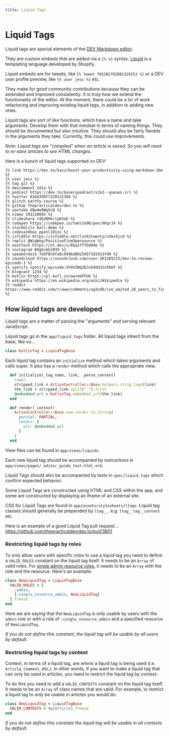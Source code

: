 ```yaml
---
title: Liquid Tags
---
```


# Liquid Tags

Liquid tags are special elements of the
[DEV Markdown editor](https://dev.to/new).

They are custom embeds that are added via a `{% %}` syntax.
[Liquid](https://shopify.github.io/liquid/) is a templating language developed
by Shopify.

Liquid embeds are for tweets, like `{% tweet 765282762081329153 %}` or a DEV
user profile preview, like `{% user jess %}` etc.

They make for good community contributions because they can be extended and
improved consistently. It is truly how we extend the functionality of the
editor. At the moment, there could be a lot of work refactoring and improving
existing liquid tags, in addition to adding new ones.

Liquid tags are sort of like functions, which have a name and take arguments.
Develop them with that mindset in terms of naming things. They should be
documented but also intuitive. They should also be fairly flexible in the
arguments they take. Currently, this could use improvements.

_Note: Liquid tags are "compiled" when an article is saved. So you will need to
re-save articles to see HTML changes._

Here is a bunch of liquid tags supported on DEV:

```liquid
{% link https://dev.to/kazz/boost-your-productivity-using-markdown-1be %}
{% user jess %}
{% tag git %}
{% devcomment 2d1a %}
{% podcast https://dev.to/basecspodcast/s2e2--queues-irl %}
{% twitter 834439977220112384 %}
{% glitch earthy-course %}
{% github thepracticaldev/dev.to %}
{% youtube dQw4w9WgXcQ %}
{% vimeo 193110695 %}
{% slideshare rdOzN9kr1yK5eE %}
{% codepen https://codepen.io/twhite96/pen/XKqrJX %}
{% stackblitz ball-demo %}
{% codesandbox ppxnl191zx %}
{% jsfiddle https://jsfiddle.net/link2twenty/v2kx9jcd %}
{% replit @WigWog/PositiveFineOpensource %}
{% nexttech https://nt.dev/s/6ba1fffbd09e %}
{% instagram BXgGcAUjM39 %}
{% speakerdeck 7e9f8c0fa0c949bd8025457181913fd0 %}
{% soundcloud https://soundcloud.com/user-261265215/dev-to-review-episode-1 %}
{% spotify spotify:episode:5V4XZWqZQJvbddd31n56mf %}
{% blogcast 1234 %}
{% kotlin https://pl.kotl.in/owreUFFUG %}
{% wikipedia https://en.wikipedia.org/wiki/Wikipedia %}
{% reddit https://www.reddit.com/r/aww/comments/ag3s4b/ive_waited_28_years_to_finally_havr_my_first_pet %}
```

## How liquid tags are developed

Liquid tags are a matter of parsing the "arguments" and serving relevant
JavaScript.

Liquid tags go in the `app/liquid_tags` folder. All liquid tags inherit from the
base, like so...

```ruby
class KotlinTag < LiquidTagBase
```

Each liquid tag contains an `initialize` method which takes arguments and calls
super. It also has a `render` method which calls the appropriate view.

```ruby
  def initialize(_tag_name, link, _parse_context)
    super
    stripped_link = ActionController::Base.helpers.strip_tags(link)
    the_link = stripped_link.split(" ").first
    @embedded_url = KotlinTag.embedded_url(the_link)
  end

  def render(_context)
    ActionController::Base.new.render_to_string(
      partial: PARTIAL,
      locals: {
        url: @embedded_url
      }
    )
  end
```

View files can be found in `app/views/liquids`.

Each new liquid tag should be accompanied by instructions in
`app/views/pages/_editor_guide_text.html.erb`.

Liquid Tags should also be accompanied by tests in `spec/liquid_tags` which
confirm expected behavior.

Some Liquid Tags are constructed using HTML and CSS within the app, and some are
constructed by displaying an iframe of an external site.

CSS for Liquid Tags are found in `app/assets/stylesheets/ltags`. Liquid tag
classes should generally be prepended by `ltag__`. e.g. `ltag__tag__content`
etc.

Here is an example of a good Liquid Tag pull request...
https://github.com/thepracticaldev/dev.to/pull/3801

### Restricting liquid tags by roles

To only allow users with specific roles to use a liquid tag you need to define a
`VALID_ROLES` constant on the liquid tag itself. It needs to be an `Array` of
valid roles. For [single admin resource roles](/internal), it needs to be an
`Array` with the role and the resource. Here's an example:

```ruby
class NewLiquidTag < LiquidTagBase
  VALID_ROLES = [
    :admin,
    [:single_resource_admin, NewLiquidTag]
  ].freeze
end
```

Here we are saying that the `NewLiquidTag` is only usable by users with the
`admin` role or with a role of `:single_resource_admin` and a specified resource
of `NewLiquidTag`.

_If you do not define this constant, the liquid tag will be usable by all users
by default._

### Restricting liquid tags by context

Context, in terms of a liquid tag, are _where_ a liquid tag is being used (i.e.
`Article`, `Comment`, etc.). In other words, if you want to make a liquid tag
that can only be used in articles, you need to restrict the liquid tag by
context.

To do this you need to add a `VALID_CONTEXTS` constant on the liquid tag itself.
It needs to be an `Array` of class names that are valid. For example, to
restrict a liquid tag to only be usable in articles you would do:

```ruby
class NewLiquidTag < LiquidTagBase
  VALID_CONTEXTS = %w[Article].freeze
end
```

_If you do not define this constant the liquid tag will be usable in all
contexts by default._
